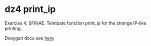 # dz4 print_ip
Exercise 4, SFINAE. Temlpate function print_ip for the strange IP-like printing.

Doxygen docu see [here](https://sena-otus.github.io/dz-4-print_ip/index.html)
